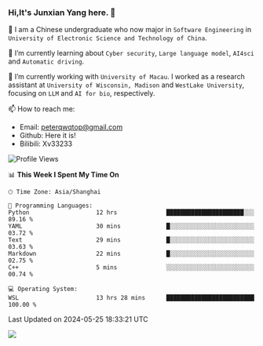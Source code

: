 ### Hi,It's Junxian Yang here. 👋

<!--
**Uestc-Young/Uestc-Young** is a ✨ _special_ ✨ repository because its `README.md` (this file) appears on your GitHub profile.

Here are some ideas to get you started:

- 🔭 I’m currently working on ...
- 🌱 I’m currently learning ...
- 👯 I’m looking to collaborate on ...
- 🤔 I’m looking for help with ...
- 💬 Ask me about ...
- 📫 How to reach me: ...
- 😄 Pronouns: ...
- ⚡ Fun fact: ...
-->
🎉 I am a Chinese undergraduate who now major in `Software Engineering` in `University of Electronic Science and Technology of China`.  
  
🌱 I’m currently learning about `Cyber security`, `Large language model`, `AI4sci` and `Automatic driving`.  

🔭 I’m currently working with `University of Macau`. I worked as a research assistant at `University of Wisconsin, Madison` and `WestLake University`, focusing on `LLM` and `AI for bio`, respectively.
  
📫 How to reach me: 
   - Email: peterqwqtop@gmail.com
   - Github: Here it is!
   - Bilibili: Xv33233

<!--START_SECTION:waka-->
![Profile Views](http://img.shields.io/badge/Profile%20Views-6-blue)

📊 **This Week I Spent My Time On** 

```text
🕑︎ Time Zone: Asia/Shanghai

💬 Programming Languages: 
Python                   12 hrs              ██████████████████████░░░   89.16 % 
YAML                     30 mins             █░░░░░░░░░░░░░░░░░░░░░░░░   03.72 % 
Text                     29 mins             █░░░░░░░░░░░░░░░░░░░░░░░░   03.63 % 
Markdown                 22 mins             █░░░░░░░░░░░░░░░░░░░░░░░░   02.75 % 
C++                      5 mins              ░░░░░░░░░░░░░░░░░░░░░░░░░   00.74 % 

💻 Operating System: 
WSL                      13 hrs 28 mins      █████████████████████████   100.00 % 
```


 Last Updated on 2024-05-25 18:33:21 UTC
<!--END_SECTION:waka-->

![](https://visitor-badge.glitch.me/badge?page_id=Uestc-Young.readme)
